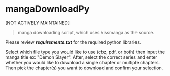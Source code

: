 # mangaDownloadPy
[NOT ACTIVELY MAINTAINED]
> manga downloading script, which uses kissmanga as the source.

Please review ___requirements.txt___ for the required python libraries.

Select which file type you would like to use (cbz, pdf, or both) then input the manga title ex: "Demon Slayer".  After, select the correct series and enter whether you would like to download a single chapter or multiple chapters.  Then pick the chapter(s) you want to download and confirm your selection.
